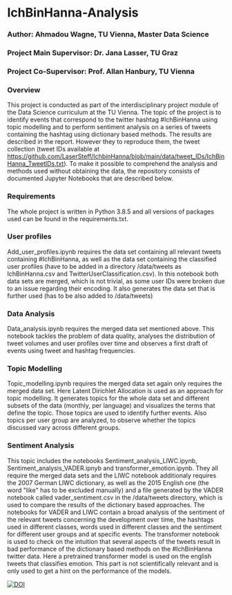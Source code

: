 # IchBinHanna-Analysis

### Author: Ahmadou Wagne, TU Vienna, Master Data Science 
### Project Main Supervisor: Dr. Jana Lasser, TU Graz
### Project Co-Supervisor: Prof. Allan Hanbury, TU Vienna

### Overview
This project is conducted as part of the interdisciplinary project module of the Data Science curriculum at the TU Vienna. The topic of the project is to identify events that correspond to the twitter hashtag #IchBinHanna
using topic modelling and to perform sentiment analysis on a series of tweets containing the hashtag using dictionary based methods. The results are described in the report. However they to reproduce them,
the tweet collection (tweet IDs available at https://github.com/LaserSteff/IchbinHanna/blob/main/data/tweet_IDs/IchBinHanna_TweetIDs.txt). To make it possible to comprehend the analysis and methods used without obtaining the data, the repository consists of documented Jupyter Notebooks that are described below.

### Requirements
The whole project is written in Python 3.8.5 and all versions of packages used can be found in the requirements.txt.
### User profiles
Add_user_profiles.ipynb requires the data set containing all relevant tweets containing #IchBinHanna, as well as the data set containing the classified user profiles (have to be added in a directory /data/tweets as IchBinHanna.csv and TwitterUserClassification.csv). 
In this notebook both data sets are merged, which is not trivial, as some user IDs were broken due to an issue regarding their encoding. It also generates the data set that is further used (has to be also added to /data/tweets)

### Data Analysis
Data_analysis.ipynb requires the merged data set mentioned above. 
This notebook tackles the problem of data quality, analyses the distribution of tweet volumes and user profiles over time and observes a first draft of events using tweet and hashtag frequencies.

### Topic Modelling
Topic_modelling.ipynb requires the merged data set again only requires the merged data set.
Here Latent Dirichlet Allocation is used as an approach for topic modelling. It generates topics for the whole data set and different subsets of the data (monthly, per language) and visualizes the terms that define the topic. Those topics are used to identify further events.
Also topics per user group are analyzed, to observe whether the topics discussed vary across different groups.

### Sentiment Analysis
This topic includes the notebooks Sentiment_analysis_LIWC.ipynb, Sentiment_analysis_VADER.ipnyb and transformer_emotion.ipynb. They all require the merged data sets and the LIWC notebook additionaly requires the 2007 German LIWC dictionary,
as well as the 2015 English one (the word "like" has to be excluded manually) and a file generated by the VADER notebook called vader_sentiment.csv in the /data/tweets directory, which is used to compare the results of the dictionary based approaches.
The notebooks for VADER and LIWC contain a broad analysis of the sentiment of the relevant tweets concerning the development over time, the hashtags used in different classes, words used in different classes and the sentiment for different user groups and at specific events.
The transformer notebook is used to check on the intuition that several aspects of the tweets result in bad performance of the dictionary based methods on the #IchBinHanna twitter data. Here a pretrained transformer model is used on the english tweets that classifies emotion.
This part is not scientifically relevant and is only used to get a hint on the performance of the models.

[![DOI](https://zenodo.org/badge/398203485.svg)](https://zenodo.org/badge/latestdoi/398203485)


